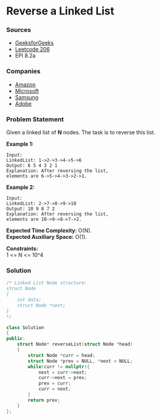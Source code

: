 # Reverse a Linked List

### Sources

* [GeeksforGeeks](https://practice.geeksforgeeks.org/problems/reverse-a-linked-list/1#)
* [Leetcode 206](https://leetcode.com/problems/reverse-linked-list/)
* EPI 8.2a

### Companies

* [Amazon](../../company-based-lists/amazon.md)
* [Microsoft](../../company-based-lists/microsoft.md)
* [Samsung](../../company-based-lists/samsung.md)
* [Adobe](../../company-based-lists/adobe.md)

### Problem Statement

Given a linked list of **N** nodes. The task is to reverse this list.

**Example 1:**

```
Input:
LinkedList: 1->2->3->4->5->6
Output: 6 5 4 3 2 1
Explanation: After reversing the list, 
elements are 6->5->4->3->2->1.
```

**Example 2:**

```
Input:
LinkedList: 2->7->8->9->10
Output: 10 9 8 7 2
Explanation: After reversing the list,
elements are 10->9->8->7->2.
```

**Expected Time Complexity:** O(N).\
**Expected Auxiliary Space:** O(1).

**Constraints:**\
&#x20;1 <= N <= 10^4

### Solution

```cpp
/* Linked List Node structure:
struct Node
{
    int data;
    struct Node *next;
}
*/

class Solution
{
public:
    struct Node* reverseList(struct Node *head)
    {
        struct Node *curr = head;
        struct Node *prev = NULL, *next = NULL;
        while(curr != nullptr){
            next = curr->next;
            curr->next = prev;
            prev = curr;
            curr = next;
        }
        return prev;
    }
};
```
